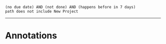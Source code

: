 ```tasks
(no due date) AND (not done) AND (happens before in 7 days)
path does not include New Project
```

---
# Annotations

